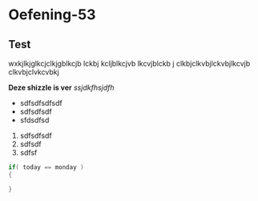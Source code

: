 # Oefening-53

## Test

wxkjlkjglkcjclkjgblkcjb lckbj kcljblkcjvb lkcvjblckb j
clkbjclkvbjlckvbjlkcvjb
clkvbjclvkcvbkj

**Deze shizzle is ver**
*ssjdkfhsjdfh*

* sdfsdfsdfsdf
* sdfsdfsdf
* sfdsdfsd

1. sdfsdfsdf
2. sdfsdf
3. sdfsf

```csharp
if( today == monday )
{

}
```
